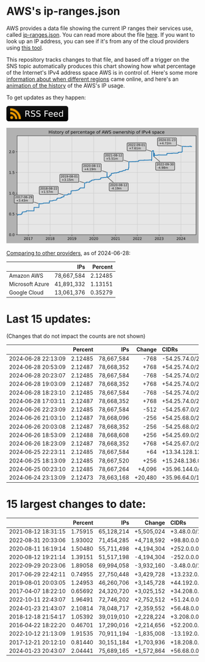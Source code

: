 # AWS's ip-ranges.json

AWS provides a data file showing the current IP ranges their
services use, called [ip-ranges.json](https://ip-ranges.amazonaws.com/ip-ranges.json).
You can read more about the file [here](https://docs.aws.amazon.com/general/latest/gr/aws-ip-ranges.html).
If you want to look up an IP address, you can see if it's from any of the cloud providers using [this tool](https://cloud-ips.s3-us-west-2.amazonaws.com/index.html).

This repository tracks changes to that file, and based off a trigger on the SNS 
topic automatically produces this chart showing how what percentage of the 
Internet's IPv4 address space AWS is in control of.  Here's some 
more [information about when different regions](announces.md) came 
online, and here's an [animation of the history](https://youtu.be/Su25yl7eol8) 
of the AWS's IP usage.

To get updates as they happen:

[![RSS Icon](images/rss_badge.svg)](https://raw.githubusercontent.com/seligman/aws-ip-ranges/master/rss.xml)

![History of AWS](history_count.svg)

[Comparing to other providers](https://github.com/seligman/cloud_sizes), as of 2024-06-28:

| | IPs | Percent |
| --- | ---: | ---: |
| Amazon AWS | 78,667,584 | 2.12485 |
| Microsoft Azure | 41,891,332 | 1.13151 |
| Google Cloud | 13,061,376 | 0.35279 |


# Last 15 updates:

(Changes that do not impact the counts are not shown)

| | Percent | IPs | Change | CIDRs |
| :--- | ---: | ---: | ---: | :--- |
| 2024&#8209;06&#8209;28&nbsp;22:13:09 | 2.12485 | 78,667,584 | -768 | -54.25.74.0/23,&nbsp;-54.25.76.0/24 |
| 2024&#8209;06&#8209;28&nbsp;20:53:09 | 2.12487 | 78,668,352 | +768 | +54.25.74.0/23,&nbsp;+54.25.76.0/24 |
| 2024&#8209;06&#8209;28&nbsp;20:23:07 | 2.12485 | 78,667,584 | -768 | -54.25.74.0/23,&nbsp;-54.25.76.0/24 |
| 2024&#8209;06&#8209;28&nbsp;19:03:09 | 2.12487 | 78,668,352 | +768 | +54.25.74.0/23,&nbsp;+54.25.76.0/24 |
| 2024&#8209;06&#8209;28&nbsp;18:23:10 | 2.12485 | 78,667,584 | -768 | -54.25.74.0/23,&nbsp;-54.25.76.0/24 |
| 2024&#8209;06&#8209;28&nbsp;17:03:11 | 2.12487 | 78,668,352 | +768 | +54.25.74.0/23,&nbsp;+54.25.76.0/24 |
| 2024&#8209;06&#8209;26&nbsp;22:23:09 | 2.12485 | 78,667,584 | -512 | -54.25.67.0/24,&nbsp;-54.25.68.0/24 |
| 2024&#8209;06&#8209;26&nbsp;21:03:10 | 2.12487 | 78,668,096 | -256 | +54.25.68.0/24,&nbsp;-54.25.69.0/24,&nbsp;-54.25.70.0/24 |
| 2024&#8209;06&#8209;26&nbsp;20:03:08 | 2.12487 | 78,668,352 | -256 | -54.25.68.0/24 |
| 2024&#8209;06&#8209;26&nbsp;18:53:09 | 2.12488 | 78,668,608 | +256 | +54.25.69.0/24 |
| 2024&#8209;06&#8209;26&nbsp;18:23:09 | 2.12487 | 78,668,352 | +768 | +54.25.67.0/24,&nbsp;+54.25.68.0/24,&nbsp;+54.25.70.0/24 |
| 2024&#8209;06&#8209;25&nbsp;22:23:11 | 2.12485 | 78,667,584 | +64 | +13.34.128.128/26 |
| 2024&#8209;06&#8209;25&nbsp;18:13:09 | 2.12485 | 78,667,520 | +256 | +15.248.136.0/24 |
| 2024&#8209;06&#8209;25&nbsp;00:23:10 | 2.12485 | 78,667,264 | +4,096 | +35.96.144.0/20 |
| 2024&#8209;06&#8209;24&nbsp;23:13:09 | 2.12473 | 78,663,168 | +20,480 | +35.96.64.0/18,&nbsp;+35.96.128.0/20 |


# 15 largest changes to date:

| | Percent | IPs | Change | CIDRs |
| :--- | ---: | ---: | ---: | :--- |
| 2021&#8209;08&#8209;12&nbsp;18:31:15 | 1.75915 | 65,128,214 | +5,505,024 | +3.48.0.0/12,&nbsp;+35.96.0.0/12,&nbsp;+3.152.0.0/13,&nbsp;... |
| 2022&#8209;08&#8209;31&nbsp;20:33:06 | 1.93002 | 71,454,285 | +4,718,592 | +98.80.0.0/12,&nbsp;+184.32.0.0/12,&nbsp;+13.184.0.0/13,&nbsp;... |
| 2020&#8209;08&#8209;11&nbsp;16:19:14 | 1.50480 | 55,711,498 | +4,194,304 | +252.0.0.0/10 |
| 2020&#8209;08&#8209;12&nbsp;19:21:14 | 1.39151 | 51,517,198 | -4,194,304 | -252.0.0.0/10 |
| 2022&#8209;09&#8209;29&nbsp;20:23:06 | 1.89058 | 69,994,058 | -3,932,160 | -3.48.0.0/12,&nbsp;-35.96.0.0/12,&nbsp;-3.240.0.0/13,&nbsp;... |
| 2017&#8209;06&#8209;29&nbsp;22:42:11 | 0.74955 | 27,750,448 | +3,429,728 | +13.232.0.0/13,&nbsp;+34.240.0.0/13,&nbsp;+35.168.0.0/13,&nbsp;... |
| 2019&#8209;08&#8209;01&nbsp;20:03:05 | 1.24953 | 46,260,706 | +3,145,728 | +44.192.0.0/10,&nbsp;-3.192.0.0/12 |
| 2017&#8209;04&#8209;07&nbsp;18:22:10 | 0.65692 | 24,320,720 | +3,025,152 | +34.208.0.0/12,&nbsp;+34.224.0.0/12,&nbsp;+13.58.0.0/15,&nbsp;... |
| 2022&#8209;10&#8209;11&nbsp;22:43:07 | 1.96491 | 72,746,202 | +2,752,512 | +51.24.0.0/13,&nbsp;+57.104.0.0/13,&nbsp;+51.20.0.0/14,&nbsp;... |
| 2024&#8209;01&#8209;23&nbsp;21:43:07 | 2.10814 | 78,048,717 | +2,359,552 | +56.48.0.0/13,&nbsp;+16.28.0.0/14,&nbsp;+16.64.0.0/14,&nbsp;... |
| 2018&#8209;12&#8209;18&nbsp;21:54:17 | 1.05392 | 39,019,010 | +2,228,224 | +3.208.0.0/12,&nbsp;+3.224.0.0/12,&nbsp;+13.48.0.0/15 |
| 2016&#8209;04&#8209;22&nbsp;18:22:20 | 0.46701 | 17,290,016 | +2,214,656 | +52.200.0.0/13,&nbsp;+52.208.0.0/13,&nbsp;+52.36.0.0/14,&nbsp;... |
| 2022&#8209;10&#8209;12&nbsp;21:13:09 | 1.91535 | 70,911,194 | -1,835,008 | -13.192.0.0/13,&nbsp;-16.28.0.0/14,&nbsp;-40.172.0.0/14,&nbsp;... |
| 2017&#8209;12&#8209;21&nbsp;20:12:10 | 0.81440 | 30,151,184 | +1,703,936 | +18.208.0.0/13,&nbsp;+18.204.0.0/14,&nbsp;+18.224.0.0/14,&nbsp;... |
| 2024&#8209;01&#8209;23&nbsp;20:43:07 | 2.04441 | 75,689,165 | +1,572,864 | +56.68.0.0/14,&nbsp;+56.128.0.0/14,&nbsp;+56.136.0.0/14,&nbsp;... |
